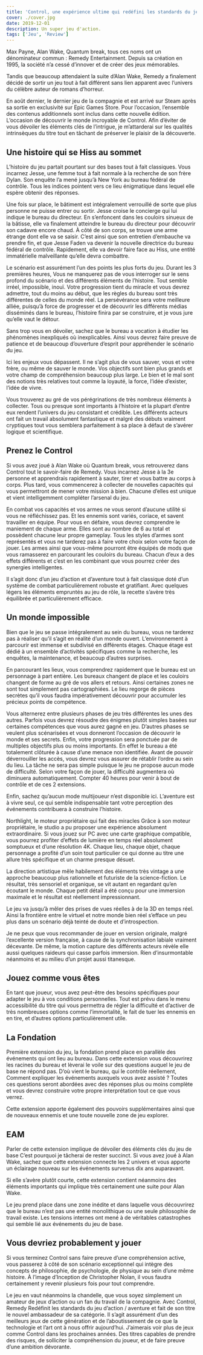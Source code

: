 ```yaml
---
title: 'Control, une expérience ultime qui redéfini les standards du jeu d’action'
cover: ./cover.jpg
date: 2019-12-01
description: Un super jeu d'action.
tags: ['Jeu', 'Review']
---
```


Max Payne, Alan Wake, Quantum break, tous ces noms ont un dénominateur commun : Remedy Entertainment. Depuis sa création en 1995, la société n’a cessé d’innover et de créer des jeux mémorables.

Tandis que beaucoup attendaient la suite d’Alan Wake, Remedy a finalement décidé de sortir un jeu tout à fait différent sans lien apparent avec l’univers du célèbre auteur de romans d’horreur.

En août dernier, le dernier jeu de la compagnie et est arrivé sur Steam après sa sortie en exclusivité sur Epic Games Store. Pour l’occasion, l’ensemble des contenus additionnels sont inclus dans cette nouvelle édition. L’occasion de découvrir le monde incroyable de Control. Afin d’éviter de vous dévoiler les éléments clés de l’intrigue, je m’attarderai sur les qualités intrinsèques du titre tout en tâchant de préserver le plaisir de la découverte.

## Une histoire qui se Hiss au sommet

L’histoire du jeu partait pourtant sur des bases tout à fait classiques. Vous incarnez Jesse, une femme tout à fait normale à la recherche de son frère Dylan. Son enquête l’a mené jusqu’à New York au bureau fédéral de contrôle. Tous les indices pointent vers ce lieu énigmatique dans lequel elle espère obtenir des réponses.

Une fois sur place, le bâtiment est intégralement verrouillé de sorte que plus personne ne puisse entrer ou sortir. Jesse croise le concierge qui lui indique le bureau du directeur. En s’enfoncent dans les couloirs sinueux de la bâtisse, elle va finalement atteindre le bureau du directeur pour découvrir son cadavre encore chaud. À côté de son corps, se trouve une arme étrange dont elle va se saisir. C’est ainsi que son entretien d’embauche va prendre fin, et que Jesse Faden va devenir la nouvelle directrice du bureau fédéral de contrôle. Rapidement, elle va devoir faire face au Hiss, une entité immatérielle malveillante qu’elle devra combattre.

Le scénario est assurément l’un des points les plus forts du jeu. Durant les 3 premières heures, Vous ne manquerez pas de vous interroger sur le sens profond du scénario et des différents éléments de l’histoire. Tout semble irréel, impossible, inouï. Votre progression tient du miracle et vous devrez admettre, tout du moins au début, que les règles du bureau sont très différentes de celles du monde réel. La persévérance sera votre meilleure alliée, puisqu’à force de progresser et de découvrir les différents médias disséminés dans le bureau, l’histoire finira par se construire, et je vous jure qu’elle vaut le détour.

Sans trop vous en dévoiler, sachez que le bureau a vocation à étudier les phénomènes inexpliqués où inexplicables. Ainsi vous devrez faire preuve de patience et de beaucoup d’ouverture d’esprit pour appréhender le scénario du jeu.

Ici les enjeux vous dépassent. Il ne s’agit plus de vous sauver, vous et votre frère, ou même de sauver le monde. Vos objectifs sont bien plus grands et votre champ de compréhension beaucoup plus large. Le bien et le mal sont des notions très relatives tout comme la loyauté, la force, l’idée d’exister, l’idée de vivre.

Vous trouverez au gré de vos pérégrinations de très nombreux éléments à collecter. Tous ou presque sont importants à l’histoire et la plupart d’entre eux rendent l’univers du jeu consistant et crédible. Les différents acteurs ont fait un travail absolument fantastique et malgré des débuts vraiment cryptiques tout vous semblera parfaitement à sa place à défaut de s’avérer logique et scientifique.

## Prenez le Control

Si vous avez joué à Alan Wake où Quantum break, vous retrouverez dans Control tout le savoir-faire de Remedy. Vous incarnez Jesse à la 3e personne et apprendrais rapidement à sauter, tirer et vous battre au corps à corps. Plus tard, vous commencerez à collecter de nouvelles capacités qui vous permettront de mener votre mission à bien. Chacune d’elles est unique et vient intelligemment compléter l’arsenal du jeu.

En combat vos capacités et vos armes ne vous seront d’aucune utilité si vous ne réfléchissez pas. Et les ennemis sont variés, coriace, et savent travailler en équipe. Pour vous en défaire, vous devrez comprendre le maniement de chaque arme. Elles sont au nombre de 6 au total et possèdent chacune leur propre gameplay. Tous les styles d’armes sont représentés et vous ne tarderez pas à faire votre choix selon votre façon de jouer. Les armes ainsi que vous-même pourront être équipés de mods que vous ramasserez en parcourant les couloirs du bureau. Chacun d’eux a des effets différents et c’est en les combinant que vous pourrez créer des synergies intelligentes.

Il s’agit donc d’un jeu d’action et d’aventure tout à fait classique doté d’un système de combat particulièrement robuste et gratifiant. Avec quelques légers les éléments empruntés au jeu de rôle, la recette s’avère très équilibrée et particulièrement efficace.

## Un monde impossible

Bien que le jeu se passe intégralement au sein du bureau, vous ne tarderez pas à réaliser qu’il s’agit en réalité d’un monde ouvert. L’environnement à parcourir est immense et subdivisé en différents étages. Chaque étage est dédié à un ensemble d’activités spécifiques comme la recherche, les enquêtes, la maintenance, et beaucoup d’autres surprises.

En parcourant les lieux, vous comprendrez rapidement que le bureau est un personnage à part entière. Les bureaux changent de place et les couloirs changent de forme au gré de vos allers et retours. Ainsi certaines zones ne sont tout simplement pas cartographiées. Le lieu regorge de pièces secrètes qu’il vous faudra impérativement découvrir pour accumuler les précieux points de compétence.

Vous alternerez entre plusieurs phases de jeu très différentes les unes des autres. Parfois vous devrez résoudre des énigmes plutôt simples basées sur certaines compétences que vous aurez gagné en jeu. D’autres phases se veulent plus scénarisées et vous donneront l’occasion de découvrir le monde et ses secrets. Enfin, votre progression sera ponctuée par de multiples objectifs plus ou moins importants. En effet le bureau a été totalement clôturée à cause d’une menace non identifiée. Avant de pouvoir déverrouiller les accès, vous devrez vous assurer de rétablir l’ordre au sein du lieu. La tâche ne sera pas simple puisque le jeu ne propose aucun mode de difficulté. Selon votre façon de jouer, la difficulté augmentera où diminuera automatiquement. Compter 40 heures pour venir à bout de contrôle et de ces 2 extensions.

Enfin, sachez qu’aucun mode multijoueur n’est disponible ici. L’aventure est à vivre seul, ce qui semble indispensable tant votre perception des événements contribuera à construire l’histoire.

Northlight, le moteur propriétaire qui fait des miracles
Grâce à son moteur propriétaire, le studio a pu proposer une expérience absolument extraordinaire. Si vous jouez sur PC avec une carte graphique compatible, vous pourrez profiter d’effets de lumière en temps réel absolument somptueux et d’une résolution 4K. Chaque lieu, chaque objet, chaque personnage a profité d’un soin tout particulier ce qui donne au titre une allure très spécifique et un charme presque désuet.

La direction artistique mêle habilement des éléments très vintage a une approche beaucoup plus rationnelle et futuriste de la science-fiction. Le résultat, très sensoriel et organique, se vit autant en regardant qu’en écoutant le monde. Chaque petit détail a été conçu pour une immersion maximale et le résultat est réellement impressionnant.

Le jeu va jusqu’à mêler des prises de vues réelles à de la 3D en temps réel. Ainsi la frontière entre le virtuel et notre monde bien réel s’efface un peu plus dans un scénario déjà teinté de doute et d’introspection.

Je ne peux que vous recommander de jouer en version originale, malgré l’excellente version française, à cause de la synchronisation labiale vraiment décevante. De même, la motion capture des différents acteurs révèle elle aussi quelques raideurs qui casse parfois immersion. Rien d’insurmontable néanmoins et au milieu d’un projet aussi titanesque.

## Jouez comme vous êtes

En tant que joueur, vous avez peut-être des besoins spécifiques pour adapter le jeu à vos conditions personnelles. Tout est prévu dans le menu accessibilité du titre qui vous permettra de régler la difficulté et d’activer de très nombreuses options comme l’immortalité, le fait de tuer les ennemis en en tire, et d’autres options particulièrement utile.

## La Fondation

Première extension du jeu, la fondation prend place en parallèle des événements qui ont lieu au bureau. Dans cette extension vous découvrirez les racines du bureau et lèverai le voile sur des questions auquel le jeu de base ne répond pas. D’où vient le bureau, qui le contrôle réellement, Comment expliquer les événements auxquels vous avez assisté ? Toutes ces questions seront abordées avec des réponses plus ou moins complète et vous devrez construire votre propre interprétation tout ce que vous verrez.

Cette extension apporte également des pouvoirs supplémentaires ainsi que de nouveaux ennemis et une toute nouvelle zone de jeu explorer.

## EAM

Parler de cette extension implique de dévoiler des éléments clés du jeu de base C’est pourquoi je tâcherai de rester succinct. Si vous avez joué à Alan Wake, sachez que cette extension connecte les 2 univers et vous apporte un éclairage nouveau sur les événements survenus dix ans auparavant.

Si elle s’avère plutôt courte, cette extension contient néanmoins des éléments importants qui implique très certainement une suite pour Alan Wake.

Le jeu prend place dans une zone inédite et dans laquelle vous découvrirez que le bureau n’est pas une entité monolithique ou une seule philosophie de travail existe. Les tensions internes ont mené à de véritables catastrophes qui semble lié aux événements du jeu de base.

## Vous devriez probablement y jouer

Si vous terminez Control sans faire preuve d’une compréhension active, vous passerez à côté de son scénario exceptionnel qui intègre des concepts de philosophie, de psychologie, de physique au sein d’une même histoire. À l’image d’Inception de Christopher Nolan, il vous faudra certainement y revenir plusieurs fois pour tout comprendre.

Le jeu en vaut néanmoins la chandelle, que vous soyez simplement un amateur de jeux d’action ou un fan du travail de la compagnie. Avec Control, Remedy Redéfinit les standards du jeu d’action / aventure et fait de son titre le nouvel ambassadeur de sa catégorie. Il s’agit assurément d’un des meilleurs jeux de cette génération et de l’aboutissement de ce que la technologie et l’art ont à nous offrir aujourd’hui. J’aimerais voir plus de jeux comme Control dans les prochaines années. Des titres capables de prendre des risques, de solliciter la compréhension du joueur, et de faire preuve d’une ambition dévorante.
